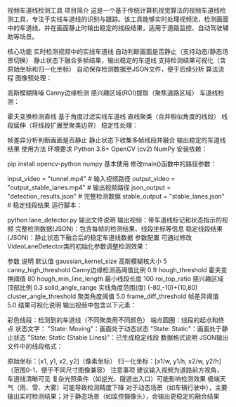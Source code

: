 视频车道线检测工具
项目简介
这是一个基于传统计算机视觉算法的视频车道线检测工具，专注于实线车道线的识别与跟踪。该工具能够实时处理视频流，检测画面中的车道线，并在画面静止时输出稳定的线段结果，适用于道路监控、自动驾驶辅助等场景。

核心功能
实时检测视频中的实线车道线
自动判断画面是否静止（支持动态/静态场景切换）
静止状态下融合多帧结果，输出稳定的车道线
支持检测结果可视化（含原始坐标和归一化坐标）
自动保存检测数据至JSON文件，便于后续分析
算法流程
图像预处理：

高斯模糊降噪
Canny边缘检测
感兴趣区域(ROI)提取（聚焦道路区域）
车道线检测：

霍夫变换检测直线
基于角度过滤实线车道线
直线聚类（合并相似角度的线段）
线段延伸（将线段扩展至聚类边界）
稳定性处理：

帧差异分析判断画面是否静止
静止状态下收集多帧线段并融合
输出稳定的车道线结果
使用方法
环境要求
Python 3.6+
OpenCV (cv2)
NumPy
安装依赖：

pip install opencv-python numpy
基本使用
修改main()函数中的路径参数：

input_video = "tunnel.mp4"  # 输入视频路径
output_video = "output_stable_lanes.mp4"  # 输出视频路径
json_output = "detection_results.json"  # 完整检测数据
stable_output = "stable_lanes.json"  # 稳定线段结果
运行脚本：

python lane_detector.py
输出文件说明
输出视频：带车道线标记和状态指示的视频
完整检测数据(JSON)：包含每帧的检测结果、线段坐标等信息
稳定线段结果(JSON)：静止状态下融合后的稳定车道线数据
参数配置
可通过修改VideoLaneDetector类的初始化参数调整检测效果：

参数	说明	默认值
gaussian_kernel_size	高斯模糊核大小	5
canny_high_threshold	Canny边缘检测高阈值比例	0.9
hough_threshold	霍夫变换阈值	80
hough_min_line_length	最小线段长度	100
roi_top_ratio	感兴趣区域顶部比例	0.3
solid_angle_range	实线角度范围(度)	(-80,-10)+(10,80)
cluster_angle_threshold	聚类角度阈值	5.0
frame_diff_threshold	帧差异阈值	5.0
结果可视化说明
输出视频中包含以下元素：

彩色线段：检测到的车道线（不同聚类用不同颜色）
端点圆圈：线段的起点和终点
状态文字：
"State: Moving"：画面处于动态状态
"State: Static"：画面处于静止状态
"State: Static (Stable Lines)"：已生成稳定线段
数据格式说明
JSON输出文件中的线段格式：

原始坐标：[x1, y1, x2, y2]（像素坐标）
归一化坐标：[x1/w, y1/h, x2/w, y2/h]（范围0-1，便于不同尺寸图像兼容）
注意事项
建议输入视频为道路前方视角，车道线清晰可见
复杂光照条件（如逆光、隧道出入口）可能影响检测效果
极端天气（雨、雪、大雾）可能导致检测精度下降
对于动态场景（如车辆行驶中），主要输出实时检测结果；对于静态场景（如监控摄像头），会输出更稳定的融合结果
